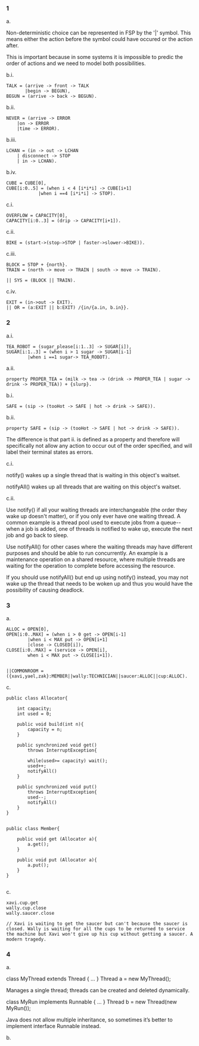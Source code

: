 ### 1 

a.

Non-deterministic choice can be represented in FSP by the '|' symbol. This means either the action before the symbol could have occured or the action after.

This is important because in some systems it is impossible to predic the order of actions and we need to model both possibilities.

b.i.

```
TALK = (arrive -> front -> TALK
       |begin -> BEGUN),
BEGUN = (arrive -> back -> BEGUN).
```

b.ii.

```
NEVER = (arrive -> ERROR
	|on -> ERROR
	|time -> ERROR).
```

b.iii.

```
LCHAN = (in -> out -> LCHAN
	| disconnect -> STOP 
	| in -> LCHAN).
```

b.iv.

```
CUBE = CUBE[0],
CUBE[i:0..5] = (when i < 4 [i*i*i] -> CUBE[i+1]
			|when i ==4 [i*i*i] -> STOP).
```


c.i.

```
OVERFLOW = CAPACITY[0],
CAPACITY[i:0..3] = (drip -> CAPACITY[i+1]).
```

c.ii.

```
BIKE = (start->(stop->STOP | faster->slower->BIKE)).
```

c.iii.

```
BLOCK = STOP + {north}.
TRAIN = (north -> move -> TRAIN | south -> move -> TRAIN).

|| SYS = (BLOCK || TRAIN).
```

c.iv.

```
EXIT = (in->out -> EXIT).
|| OR = (a:EXIT || b:EXIT) /{in/{a.in, b.in}}.
```


### 2

a.i.

```
TEA_ROBOT = (sugar_please[i:1..3] -> SUGAR[i]),
SUGAR[i:1..3] = (when i > 1 sugar -> SUGAR[i-1]
		|when i ==1 sugar-> TEA_ROBOT).
```

a.ii.

```
property PROPER_TEA = (milk -> tea -> (drink -> PROPER_TEA | sugar -> drink -> PROPER_TEA)) + {slurp}.
```

b.i.

```
SAFE = (sip -> (tooHot -> SAFE | hot -> drink -> SAFE)).
```

b.ii.

```
property SAFE = (sip -> (tooHot -> SAFE | hot -> drink -> SAFE)).
```

The difference is that part ii. is defined as a property and therefore will specifically not allow any action to occur out of the order specified, and will label their terminal states as errors.

c.i.

notify() wakes up a single thread that is waiting in this object's waitset.

notifyAll() wakes up all threads that are waiting on this object's waitset.

c.ii.

Use notify() if all your waiting threads are interchangeable (the order they wake up doesn't matter), or if you only ever have one waiting thread. A common example is a thread pool used to execute jobs from a queue--when a job is added, one of threads is notified to wake up, execute the next job and go back to sleep.

Use notifyAll() for other cases where the waiting threads may have different purposes and should be able to run concurrently. An example is a maintenance operation on a shared resource, where multiple threads are waiting for the operation to complete before accessing the resource.

If you should use notifyAll() but end up using notify() instead, you may not wake up the thread that needs to be woken up and thus you would have the possibility of causing deadlock.

### 3

a. 

```
ALLOC = OPEN[0],
OPEN[i:0..MAX] = (when i > 0 get -> OPEN[i-1]
		|when i < MAX put -> OPEN[i+1]
		|close -> CLOSED[i]),
CLOSE[i:0..MAX] = (service -> OPEN[i],
		when i < MAX put -> CLOSE[i+1]).


||COMMONROOM = ({xavi,yael,zak}:MEMBER||wally:TECHNICIAN||saucer:ALLOC||cup:ALLOC).

```

c. 

```
public class Allocator{

	int capacity;
	int used = 0;
	
	public void build(int n){
		capacity = n;	
	}
	
	public synchronized void get()
		throws InterruptException{
		
		while(used>= capacity) wait();
		used++;
		notifyAll()
	}	
	
	public synchronized void put()
		throws InterruptException{
		used--;
		notifyAll()
	}
}


public class Member{
	
	public void get (Allocator a){
		a.get();
	}
	
	public void put (Allocator a){
		a.put();
	}
}


```

c.

```
xavi.cup.get
wally.cup.close
wally.saucer.close

// Xavi is waiting to get the saucer but can't because the saucer is closed. Wally is waiting for all the cups to be returned to service the machine but Xavi won't give up his cup without getting a saucer. A modern tragedy.
```


### 4 

a.

class MyThread extends Thread { … } Thread a = new MyThread();

Manages a single thread; threads can be created and deleted dynamically.

class MyRun implements Runnable { … } Thread b = new Thread(new MyRun());

Java does not allow multiple inheritance, so sometimes it’s better to implement interface Runnable instead.

b. 




